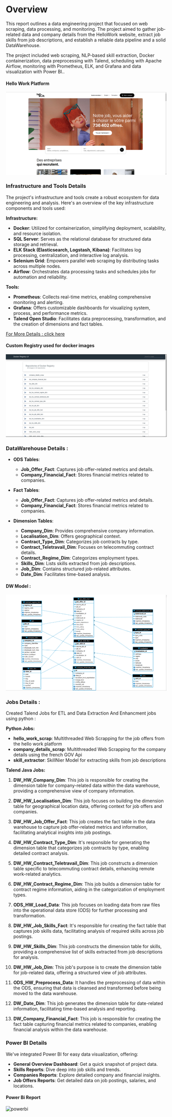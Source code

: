 
# Overview
This report outlines a data engineering project that focused on web scraping, data processing, and monitoring. The project aimed to gather job-related data and company details from the HelloWork website, extract job skills from job descriptions, and establish a reliable data pipeline and a solid DataWarehouse.

The project included web scraping, NLP-based skill extraction, Docker containerization, data preprocessing with Talend, scheduling with Apache Airflow, monitoring with Prometheus, ELK, and Grafana and data visualization with Power BI..  


#### Hello Work Platform
![hw](./documents/images/hello_work.png)

### Infrastructure and Tools Details

The project's infrastructure and tools create a robust ecosystem for data engineering and analysis. Here's an overview of the key infrastructure components and tools used:

**Infrastructure:**

- **Docker**: Utilized for containerization, simplifying deployment, scalability, and resource isolation.
- **SQL Server**: Serves as the relational database for structured data storage and retrieval.
- **ELK Stack (Elasticsearch, Logstash, Kibana)**: Facilitates log processing, centralization, and interactive log analysis.
- **Selenium Grid**: Empowers parallel web scraping by distributing tasks across multiple nodes.
- **Airflow**: Orchestrates data processing tasks and schedules jobs for automation and reliability.

**Tools:**

- **Prometheus**: Collects real-time metrics, enabling comprehensive monitoring and alerting.
- **Grafana**: Offers customizable dashboards for visualizing system, process, and performance metrics.
- **Talend Open Studio**: Facilitates data preprocessing, transformation, and the creation of dimensions and fact tables.
  
[For More Details : click here](./Infrastructure/README.md)

#### Custom Registry used for docker images
![hw](./documents/images/registry.png)

### DataWarehouse Details : 

- **ODS Tables**:
  - **Job_Offer_Fact**: Captures job offer-related metrics and details.
  - **Company_Financial_Fact**: Stores financial metrics related to companies.

- **Fact Tables**:
  - **Job_Offer_Fact**: Captures job offer-related metrics and details.
  - **Company_Financial_Fact**: Stores financial metrics related to companies.

- **Dimension Tables**:
  - **Company_Dim**: Provides comprehensive company information.
  - **Localisation_Dim**: Offers geographical context.
  - **Contract_Type_Dim**: Categorizes job contracts by type.
  - **Contract_Teletravail_Dim**: Focuses on telecommuting contract details.
  - **Contract_Regime_Dim**: Categorizes employment types.
  - **Skills_Dim**: Lists skills extracted from job descriptions.
  - **Job_Dim**: Contains structured job-related attributes.
  - **Date_Dim**: Facilitates time-based analysis.


#### DW Model : 
![hw](./documents/images/conception.png)

### Jobs Details :

Created Talend Jobs for ETL and Data Extraction And Enhancment jobs using python : 

**Python Jobs:**

- **hello_work_scrap**: Multithreaded Web Scrapping for the job offers from the hello work platform
- **company_details_scrap**: Multithreaded Web Scrapping for the company details using the french GOV Api 
- **skill_extractor**: SkillNier Model for extracting skills from job descriptions

**Talend Java Jobs:**

1. **DW_HW_Company_Dim**: This job is responsible for creating the dimension table for company-related data within the data warehouse, providing a comprehensive view of company information.

2. **DW_HW_Localisation_Dim**: This job focuses on building the dimension table for geographical location data, offering context for job offers and companies.

3. **DW_HW_Job_Offer_Fact**: This job creates the fact table in the data warehouse to capture job offer-related metrics and information, facilitating analytical insights into job postings.

4. **DW_HW_Contract_Type_Dim**: It's responsible for generating the dimension table that categorizes job contracts by type, enabling detailed contract analysis.

5. **DW_HW_Contract_Teletravail_Dim**: This job constructs a dimension table specific to telecommuting contract details, enhancing remote work-related analytics.

6. **DW_HW_Contract_Regime_Dim**: This job builds a dimension table for contract regime information, aiding in the categorization of employment types.

7. **ODS_HW_Load_Data**: This job focuses on loading data from raw files into the operational data store (ODS) for further processing and transformation.

8. **DW_HW_Job_Skills_Fact**: It's responsible for creating the fact table that captures job skills data, facilitating analysis of required skills across job postings.

9. **DW_HW_Skills_Dim**: This job constructs the dimension table for skills, providing a comprehensive list of skills extracted from job descriptions for analysis.

10. **DW_HW_Job_Dim**: This job's purpose is to create the dimension table for job-related data, offering a structured view of job attributes.

11. **ODS_HW_Preprocess_Data**: It handles the preprocessing of data within the ODS, ensuring that data is cleansed and transformed before being moved to the data warehouse.

12. **DW_Date_Dim**: This job generates the dimension table for date-related information, facilitating time-based analysis and reporting.

13. **DW_Company_Financial_Fact**: This job is responsible for creating the fact table capturing financial metrics related to companies, enabling financial analysis within the data warehouse.

### Power BI Details

We've integrated Power BI for easy data visualization, offering:

- **General Overview Dashboard**: Get a quick snapshot of project data.
- **Skills Reports**: Dive deep into job skills and trends.
- **Companies Reports**: Explore detailed company and financial insights.
- **Job Offers Reports**: Get detailed data on job postings, salaries, and locations.

#### Power Bi Report
![powerbi](./documents/gifs/pb.gif)
